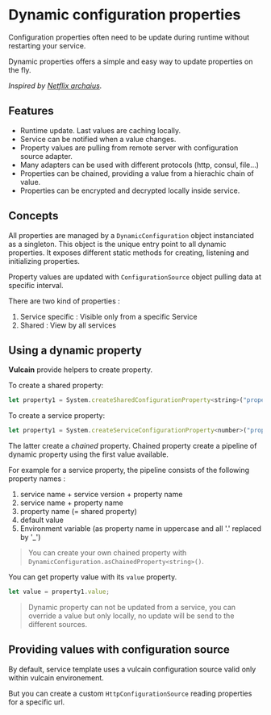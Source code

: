 # Dynamic configuration properties

Configuration properties often need to be update during runtime without restarting your service.

Dynamic properties offers a simple and easy way to update properties on the fly.

*Inspired by [Netflix archaius](http://github.com/netflix/archaius).*

## Features

* Runtime update. Last values are caching locally.
* Service can be notified when a value changes.
* Property values are pulling from remote server with configuration source adapter.
* Many adapters can be used with different protocols (http, consul, file...)
* Properties can be chained, providing a value from a hierachic chain of value.
* Properties can be encrypted and decrypted locally inside service.

## Concepts

All properties are managed by a `DynamicConfiguration` object instanciated as a singleton.
This object is the unique entry point to all dynamic properties.
It exposes different static methods for creating, listening and initializing properties.

Property values are updated with `ConfigurationSource` object pulling data at specific interval.

There are two kind of properties :

1. Service specific : Visible only from a specific Service
1. Shared : View by all services

## Using a dynamic property

**Vulcain** provide helpers to create property.

To create a shared property:

```js
let property1 = System.createSharedConfigurationProperty<string>("property-name", "string", "default value");
```

To create a service property:

```js
let property1 = System.createServiceConfigurationProperty<number>("property-name", "number", 0);
```

The latter create a *chained* property. Chained property create a pipeline of dynamic property using the first value
available.

For example for a service property, the pipeline consists of the following property names :

1. service name + service version + property name
1. service name + property name
1. property name (= shared property)
1. default value
1. Environment variable (as property name in uppercase and all '.' replaced by '_')

> You can create your own chained property with ```DynamicConfiguration.asChainedProperty<string>()```.

You can get property value with its ```value``` property.

```js
let value = property1.value;
```

> Dynamic property can not be updated from a service, you can override a value but only locally, no update
will be send to the different sources.

## Providing values with configuration source

By default, service template uses a vulcain configuration source valid only within vulcain environement.

But you can create a custom ```HttpConfigurationSource``` reading properties for a specific url.

